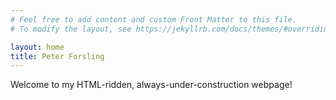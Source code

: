 ```yaml
---
# Feel free to add content and custom Front Matter to this file.
# To modify the layout, see https://jekyllrb.com/docs/themes/#overriding-theme-defaults

layout: home
title: Peter Forsling
---
```


<p>Welcome to my HTML-ridden, always-under-construction webpage!</p>
